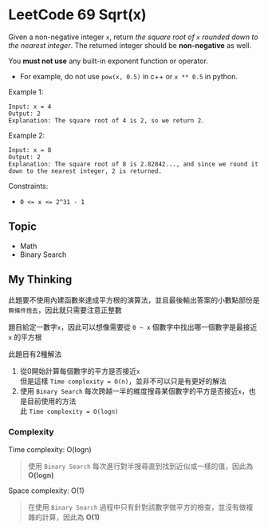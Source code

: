 # LeetCode 69 Sqrt(x)
Given a non-negative integer `x`, return *the square root of `x` rounded down to the nearest integer*. The returned integer should be **non-negative** as well.

You **must not use** any built-in exponent function or operator.

- For example, do not use `pow(x, 0.5)` in c++ or `x ** 0.5` in python.

Example 1:
```
Input: x = 4
Output: 2
Explanation: The square root of 4 is 2, so we return 2.
```

Example 2:
```
Input: x = 8
Output: 2
Explanation: The square root of 8 is 2.82842..., and since we round it down to the nearest integer, 2 is returned.
```

Constraints:

- `0 <= x <= 2^31 - 1`


## Topic
- Math
- Binary Search

## My Thinking
此題要不使用內建函數來達成平方根的演算法，並且最後輸出答案的小數點部份是`無條件捨去`，因此就只需要注意正整數

題目給定一數字`x`，因此可以想像需要從 `0 ~ x` 個數字中找出哪一個數字是最接近 `x` 的平方根

此題目有2種解法
1. 從0開始計算每個數字的平方是否接近`x`<br>但是這樣 `Time complexity = O(n)`，並非不可以只是有更好的解法
2. 使用 `Binary Search` 每次跨越一半的維度搜尋某個數字的平方是否接近`x`，也是目前使用的方法<br>此 `Time complexity = O(logn)`

### Complexity
Time complexity: O(logn)
> 使用 `Binary Search` 每次進行對半搜尋直到找到近似或一樣的值，因此為 **O(logn)**

Space complexity: O(1)
> 在使用 `Binary Search` 過程中只有針對該數字做平方的檢查，並沒有做複雜的計算，因此為 **O(1)**